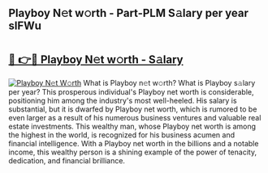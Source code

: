 ## Playboy N𝚎t w𝚘rth - Part-PLM S𝚊lary per year slFWu

# <h2><a href="http://gc3fkiy.nevu.top/?p=Playboy">🔗 👉🔴 Playboy N𝚎t w𝚘rth - S𝚊lary</a></h2>

[![Playboy N𝚎t W𝚘rth](https://i.imgur.com/Oavwk0R.jpeg)](http://gc3fkiy.nevu.top/?p=Playboy)
What is Playboy n𝚎t w𝚘rth? What is Playboy s𝚊lary per year?
This prosperous individual's Playboy net worth is considerable, positioning him among the industry's most well-heeled. His salary is substantial, but it is dwarfed by Playboy net worth, which is rumored to be even larger as a result of his numerous business ventures and valuable real estate investments. This wealthy man, whose Playboy net worth is among the highest in the world, is recognized for his business acumen and financial intelligence. With a Playboy net worth in the billions and a notable income, this wealthy person is a shining example of the power of tenacity, dedication, and financial brilliance.
